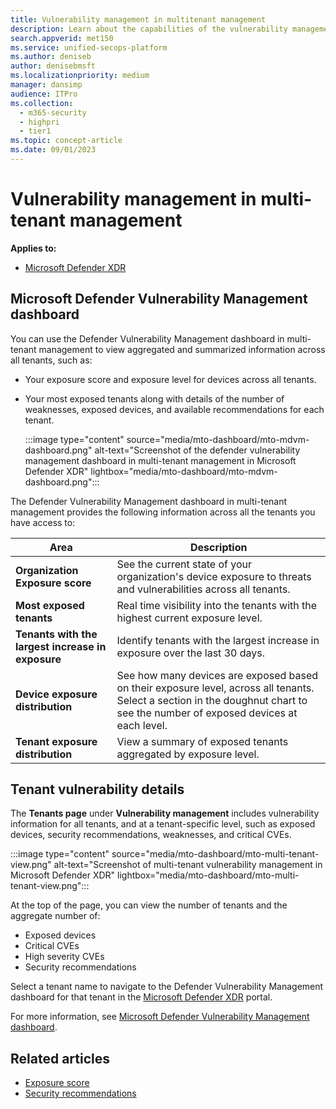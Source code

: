 ```yaml
---
title: Vulnerability management in multitenant management
description: Learn about the capabilities of the vulnerability management dashboard in multitenant management in Microsoft Defender XDR
search.appverid: met150
ms.service: unified-secops-platform
ms.author: deniseb
author: denisebmsft
ms.localizationpriority: medium
manager: dansimp
audience: ITPro
ms.collection: 
  - m365-security
  - highpri
  - tier1
ms.topic: concept-article
ms.date: 09/01/2023
---
```


# Vulnerability management in multi-tenant management

**Applies to:**

- [Microsoft Defender XDR](/defender-xdr/microsoft-365-defender)

## Microsoft Defender Vulnerability Management dashboard

You can use the Defender Vulnerability Management dashboard in multi-tenant management to view aggregated and summarized information across all tenants, such as:

- Your exposure score and exposure level for devices across all tenants.
- Your most exposed tenants along with details of the number of weaknesses, exposed devices, and available recommendations for each tenant.

   :::image type="content" source="media/mto-dashboard/mto-mdvm-dashboard.png" alt-text="Screenshot of the defender vulnerability management dashboard in multi-tenant management in Microsoft Defender XDR" lightbox="media/mto-dashboard/mto-mdvm-dashboard.png":::

The Defender Vulnerability Management dashboard in multi-tenant management provides the following information across all the tenants you have access to:

|Area|Description|
|---|---|
|**Organization Exposure score**|See the current state of your organization's device exposure to threats and vulnerabilities across all tenants.|
|**Most exposed tenants**|Real time visibility into the tenants with the highest current exposure level.|
|**Tenants with the largest increase in exposure**|Identify tenants with the largest increase in exposure over the last 30 days.|
|**Device exposure distribution**|See how many devices are exposed based on their exposure level, across all tenants. Select a section in the doughnut chart to see the number of exposed devices at each level.|
|**Tenant exposure distribution**|View a summary of exposed tenants aggregated by exposure level.|

## Tenant vulnerability details

The **Tenants page** under **Vulnerability management** includes vulnerability information for all tenants, and at a tenant-specific level, such as exposed devices, security recommendations, weaknesses, and critical CVEs.

   :::image type="content" source="media/mto-dashboard/mto-multi-tenant-view.png" alt-text="Screenshot of multi-tenant vulnerability management in Microsoft Defender XDR" lightbox="media/mto-dashboard/mto-multi-tenant-view.png":::

At the top of the page, you can view the number of tenants and the aggregate number of:

- Exposed devices
- Critical CVEs
- High severity CVEs
- Security recommendations

Select a tenant name to navigate to the Defender Vulnerability Management dashboard for that tenant in the [Microsoft Defender XDR](https://security.microsoft.com/machines) portal.

For more information, see [Microsoft Defender Vulnerability Management dashboard](/defender-vulnerability-management/tvm-dashboard-insights).

## Related articles

- [Exposure score](/defender-vulnerability-management/tvm-exposure-score)
- [Security recommendations](/defender-vulnerability-management/tvm-security-recommendation)
